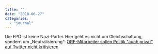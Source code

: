 ```yaml
---
title: ""
date: "2018-06-27"
categories: 
  - "journal"
---
```


Die FPÖ ist keine Nazi-Partei. Hier geht es nicht um Gleichschaltung, sondern um „Neutralisierung“: [ORF-Mitarbeiter sollen Politik "auch privat" auf Twitter nicht kritisieren](https://derstandard.at/2000082295349/ORF-Mitarbeiter-sollen-Politik-und-Politiker-auch-privat-nicht-kritisieren)
